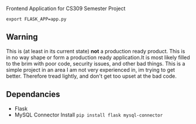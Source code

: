 Frontend Application for CS309 Semester Project

``export FLASK_APP=app.py``

## Warning
This is (at least in its current state) **not** a production ready product. This is in no way shape or form a production ready application.It is most likely filled to the brim with poor code, security issues, and other bad things. This is a simple project in an area I am not very experienced in, im trying to get better. Therefore tread lightly, and don't get too upset at the bad code.


## Dependancies
* Flask
* MySQL Connector
Install
``pip install flask mysql-connector``
